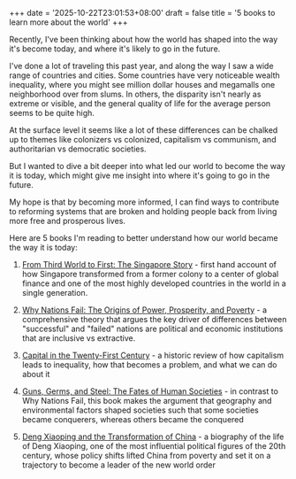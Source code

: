 +++
date = '2025-10-22T23:01:53+08:00'
draft = false
title = '5 books to learn more about the world'
+++

Recently, I've been thinking about how the world has shaped into the way it's become today, and where it's likely to go in the future.

I've done a lot of traveling this past year, and along the way I saw a wide range of countries and cities. Some countries have very noticeable wealth inequality, where you might see million dollar houses and megamalls one neighborhood over from slums. In others, the disparity isn't nearly as extreme or visible, and the general quality of life for the average person seems to be quite high.

At the surface level it seems like a lot of these differences can be chalked up to themes like colonizers vs colonized, capitalism vs communism, and authoritarian vs democratic societies.

But I wanted to dive a bit deeper into what led our world to become the way it is today, which might give me insight into where it's going to go in the future.

My hope is that by becoming more informed, I can find ways to contribute to reforming systems that are broken and holding people back from living more free and prosperous lives.

Here are 5 books I'm reading to better understand how our world became the way it is today:

1. [From Third World to First: The Singapore Story](https://www.goodreads.com/book/show/144409.From_Third_World_to_First) - first hand account of how Singapore transformed from a former colony to a center of global finance and one of the most highly developed countries in the world in a single generation.

2. [Why Nations Fail: The Origins of Power, Prosperity, and Poverty](https://www.goodreads.com/book/show/12158480-why-nations-fail?from_search=true&from_srp=true&qid=m2GOqzSdnu&rank=1) - a comprehensive theory that argues the key driver of differences between "successful" and "failed" nations are political and economic institutions that are inclusive vs extractive.

3. [Capital in the Twenty-First Century](https://www.goodreads.com/book/show/18736925-capital-in-the-twenty-first-century?ref=rae_2) - a historic review of how capitalism leads to inequality, how that becomes a problem, and what we can do about it

4. [Guns, Germs, and Steel: The Fates of Human Societies](https://www.goodreads.com/book/show/1842.Guns_Germs_and_Steel?ref=rae_6) - in contrast to Why Nations Fail, this book makes the argument that geography and environmental factors shaped societies such that some societies became conquerers, whereas others became the conquered

5. [Deng Xiaoping and the Transformation of China](https://www.goodreads.com/book/show/11472345-deng-xiaoping-and-the-transformation-of-china?ref=nav_sb_ss_1_45) - a biography of the life of Deng Xiaoping, one of the most influential political figures of the 20th century, whose policy shifts lifted China from poverty and set it on a trajectory to become a leader of the new world order
